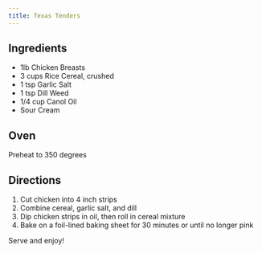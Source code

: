 ```yaml
---
title: Texas Tenders
---
```

## Ingredients
* 1lb Chicken Breasts
* 3 cups Rice Cereal, crushed
* 1 tsp Garlic Salt
* 1 tsp Dill Weed
* 1/4 cup Canol Oil
* Sour Cream

## Oven
Preheat to 350 degrees

## Directions
1. Cut chicken into 4 inch strips
2. Combine cereal, garlic salt, and dill
3. Dip chicken strips in oil, then roll in cereal mixture
4. Bake on a foil-lined baking sheet for 30 minutes or until no longer pink

Serve and enjoy!
